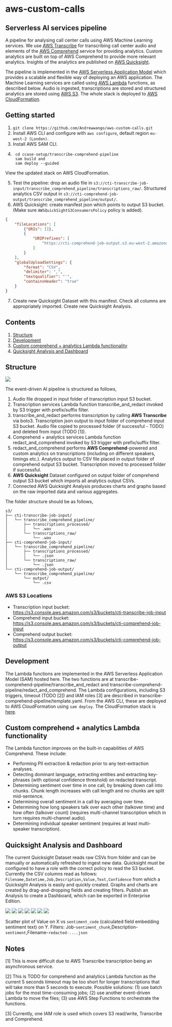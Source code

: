 # aws-custom-calls
## Serverless AI services pipeline
A pipeline for analysing call center calls using AWS Machine Learning services. We use [AWS Transcribe](aws.amazon.com/transcribe/) for transcribing call center audio and elements of the [AWS Comprehend](https://aws.amazon.com/comprehend/) service for providing analytics. Custom analytics are built on top of AWS Comprehend to provide more relevant analytics. Insights of the analytics are published on [AWS Quicksight](aws.amazon.com/quicksight/).

The pipeline is implemented in the [AWS Serverless Application Model](https://aws.amazon.com/serverless/sam/) which provides a scalable and flexible way of deploying an AWS application. The Machine Learning services are called using [AWS Lambda](aws.amazon.com/lambda/) functions, as described below. Audio is ingested, transcriptions are stored and structured analytics are stored using [AWS S3](aws.amazon.com/s3/). The whole stack is deployed to [AWS CloudFormation](https://aws.amazon.com/cloudformation/).

## Getting started

1. `git clone https://github.com/Andrewwango/aws-custom-calls.git`
2. Install AWS CLI and configure with `aws configure`, default region `eu-west-2 (London)`.
3. Install AWS SAM CLI.
4. 
        cd ccase-setup/transcribe-comprehend-pipeline
        sam build and 
        sam deploy --guided

View the updated stack on AWS CloudFormation.

5. Test the pipeline: drop an audio file in `s3://cti-transcribe-job-input/transcribe_comprehend_pipeline/transcriptions_raw/`. Structured analytics CSV output in  `s3://cti-comprehend-job-output/transcribe_comprehend_pipeline/output/`.
6. AWS Quicksight: create manifest json which points to output S3 bucket. (Make sure `AWSQuickSightS3ConsumersPolicy` policy is added).

```json
{
    "fileLocations": [
        {"URIs": []},
        {
            "URIPrefixes": [
                "https://cti-comprehend-job-output.s3.eu-west-2.amazonaws.com/transcribe_comprehend_pipeline/output/"
            ]
        }
    ],
    "globalUploadSettings": {
        "format": "CSV",
        "delimiter": ",",
        "textqualifier": "'",
        "containsHeader": "true"
    }
}
```
7. Create new Quicksight Dataset with this manifest. Check all columns are appropriately imported. Create new Quicksight Analysis.

## Contents
1. [Structure](#Structure)
2. [Development](#Development)
3. [Custom comprehend + analytics Lambda functionality](#functionality)
4. [Quicksight Analysis and Dashboard](#qs)

## Structure

![](https://github.com/Andrewwango/aws-custom-calls/blob/main/docs/call-center-aws-infrastructure.png)

The event-driven AI pipeline is structured as follows,

1. Audio file dropped in input folder of transcription input S3 bucket.
2. Transcription services Lambda function transcribe_and_redact invoked by S3 trigger with prefix/suffix filter.
3. transcribe_and_redact performs transcription by calling **AWS Transcribe** via boto3. Transcription json output to input folder of comprehend input S3 bucket. Audio file copied to processed folder (if successful - TODO) and deleted from input (TODO [1]).
4. Comprehend + analytics services Lambda function redact_and_comprehend invoked by S3 trigger with prefix/suffix filter.
5. redact_and_comprehend performs **AWS Comprehend**-powered and custom analytics on transcriptions (including on different speakers, timings etc.). Analytics output to CSV file placed in output folder of comprehend output S3 bucket. Transcription moved to processed folder if successful.
6. **AWS Quicksight** Dataset configured on output folder of comprehend output S3 bucket which imports all analytics output CSVs.
7. Connected AWS Quicksight Analysis produces charts and graphs based on the raw imported data and various aggregates.

The folder structure should be as follows,

```
s3/
├── cti-transcribe-job-input/
│   └── transcribe_comprehend_pipeline/
│       ├── transcriptions_processed/
│       │   └── .wav
│       └── transcriptions_raw/
│           └── .wav
├── cti-comprehend-job-input/
│   └── transcribe_comprehend_pipeline/
│       ├── transcriptions_processed/
│       │   └── .json
│       └── transcriptions_raw/
│           └── .json
└── cti-comprehend-job-output/
    └── transcribe_comprehend_pipeline/
        └── output/
            └── .csv
```

### AWS S3 Locations

- Transcription input bucket: https://s3.console.aws.amazon.com/s3/buckets/cti-transcribe-job-input
- Comprehend input bucket: https://s3.console.aws.amazon.com/s3/buckets/cti-comprehend-job-input
- Comprehend output bucket: https://s3.console.aws.amazon.com/s3/buckets/cti-comprehend-job-output

## Development

The Lambda functions are implemented in the AWS Serverless Application Model (SAM) hosted here. The two functions are at transcribe-comprehend-pipeline/transcribe_and_redact and transcribe-comprehend-pipeline/redact_and_comprehend. The Lambda configurations, including S3 triggers, timeout (TODO [2]) and IAM roles [3] are described in transcribe-comprehend-pipeline/template.yaml. From the AWS CLI, these are deployed to AWS CloudFormation using `sam deploy`. The CloudFormation stack is [here](https://eu-west-2.console.aws.amazon.com/cloudformation/home?region=eu-west-2#/stacks/stackinfo?stackId=arn%3Aaws%3Acloudformation%3Aeu-west-2%3A337847985510%3Astack%2Ftranscribe-comprehend-pipeline%2Ff80d0e30-ce9b-11eb-ad06-061b6b0df246). 


## Custom comprehend + analytics Lambda functionality <a name="functionality"></a>

The Lambda function improves on the built-in capabilities of AWS Comprehend. These include:

- Performing PII extraction & redaction prior to any text-extraction analyses.
- Detecting dominant language, extracting entities and extracting key-phrases (with optional confidence threshold) on redacted transcript.
- Determining sentiment over time in one call, by breaking down call into chunks. Chunk length increases with call length and no chunks are split mid-sentence.
- Determining overall sentiment in a call by averaging over time.
- Determining how long speakers talk over each other (talkover time) and how often (talkover count) (requires multi-channel transcription which in turn requires multi-channel audio).
- Determining individual speaker sentiment (requires at least multi-speaker transcription).

## Quicksight Analysis and Dashboard <a name="qs"></a>

The current Quicksight Dataset reads raw CSVs from folder and can be manually or automatically refreshed to ingest new data. Quicksight must be configured to have a role with the correct policy to read the S3 bucket. Currently the CSV columns read as follows: `Filename,Datetime,Job,Description,Value,Text,Confidence` from which a Quicksight Analysis is easily and quickly created. Graphs and charts are created by drag-and-dropping fields and creating filters. Publish an Analysis to create a Dashboard, which can be exported in Enterprise Edition.

![](https://github.com/Andrewwango/aws-custom-calls/blob/main/docs/quicksight-sentiment.png)
![](https://github.com/Andrewwango/aws-custom-calls/blob/main/docs/quicksight-entities.png)
![](https://github.com/Andrewwango/aws-custom-calls/blob/main/docs/quicksight-keyphrases.png)
![](https://github.com/Andrewwango/aws-custom-calls/blob/main/docs/quicksight-talkover.png)
![](https://github.com/Andrewwango/aws-custom-calls/blob/main/docs/quicksight-languages.png)
![](https://github.com/Andrewwango/aws-custom-calls/blob/main/docs/quicksight-keyphraseswordcloud.png)
![](https://github.com/Andrewwango/aws-custom-calls/blob/main/docs/quicksight-sentimentovertime.png)

Scatter plot of Value on X vs `sentiment_code` (calculated field embedding sentiment text) on Y. Filters: Job-`sentiment_chunk`,Description-`sentiment`,Filename-`redacted-....json`

## Notes

[1] This is more difficult due to AWS Transcribe transcription being an asynchronous service.

[2] This is TODO for comprehend and analytics Lambda function as the current 5 seconds timeout may be too short for longer transcriptions that
will take more than 5 seconds to execute. Possible solutions: (1) use batch jobs for the most time-consuming jobs; (2) use another event-driven
Lambda to move the files; (3) use AWS Step Functions to orchestrate the functions.

[3] Currently, one IAM role is used which covers S3 read/write, Transcribe and Comprehend.


